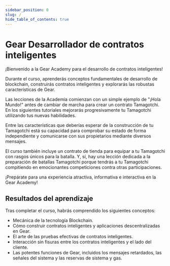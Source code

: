 ```yaml
---
sidebar_position: 0
slug: /
hide_table_of_contents: true
---
```


# Gear Desarrollador de contratos inteligentes

¡Bienvenido a la Gear Academy para el desarrollo de contratos inteligentes!

Durante el curso, aprenderás conceptos fundamentales de desarrollo de blockchain, construirás contratos inteligentes y explorarás las robustas características de Gear.

Las lecciones de la Academia comienzan con un simple ejemplo de "¡Hola Mundo!" antes de cambiar de marcha para crear un contrato Tamagotchi. En los siguientes tutoriales mejorarás progresivamente tu Tamagotchi utilizando tus nuevas habilidades.

Entre las características que deberías esperar de la construcción de tu Tamagotchi está su capacidad para comprobar su estado de forma independiente y comunicarse con sus propietarios mediante diversos mensajes.

El curso también incluye un contrato de tienda para equipar a tu Tamagotchi con rasgos únicos para la batalla. Y, sí, hay una lección dedicada a la preparación de batallas Tamagotchi porque tendrás a tu Tamagotchi compitiendo en emocionantes competiciones contra otras participaciones.

¡Prepárate para una experiencia atractiva, informativa e interactiva en la Gear Academy!

## Resultados del aprendizaje

Tras completar el curso, habrás comprendido los siguientes conceptos:

- Mecánica de la tecnología Blockchain.
- Cómo construir contratos inteligentes y aplicaciones descentralizadas en Gear.
- El arte de las pruebas efectivas de contratos inteligentes.
- Interacción sin fisuras entre los contratos inteligentes y el lado del cliente.
- Las potentes funciones de Gear, incluidos los mensajes retardados, las señales del sistema y las reservas de sistema y gas.
